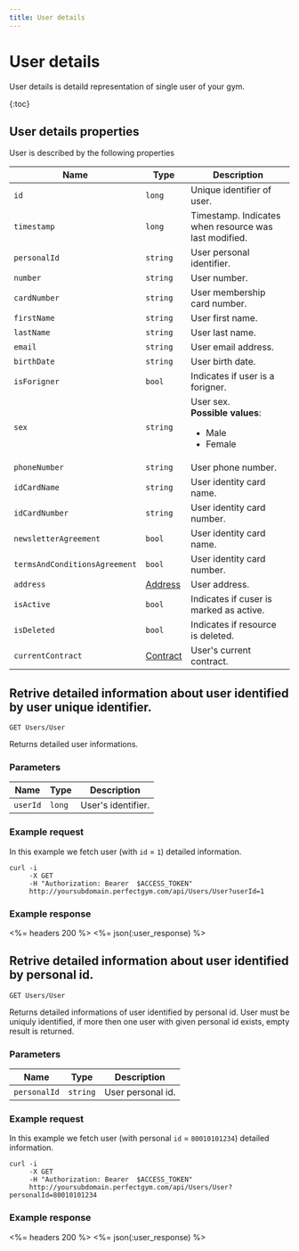 ```yaml
---
title: User details
---
```


# User details

User details is detaild representation of single user of your gym. 

{:toc}


## <a name="properties"></a>User details properties

User is described by the following properties

Name            				| Type      			| Description
--------------------------------|-----------------------|----------------------
`id`            				|`long`     			| Unique identifier of user.
`timestamp`    					|`long`     			| Timestamp. Indicates when resource was last modified.
`personalId`					|`string`				| User personal identifier.
`number`          				|`string`   			| User number.
`cardNumber`       				|`string`   			| User membership card number.
`firstName`     				|`string`   			| User first name.
`lastName`        				|`string`   			| User last name.
`email`          				|`string`   			| User email address.
`birthDate`         			|`string`   			| User birth date.
`isForigner`					|`bool`					| Indicates if user is a forigner.
`sex`          					|`string`   			| User sex. <br><strong>Possible values</strong>: <br><ul><li>Male</li><li>Female</li></ul>
`phoneNumber`      				|`string`   			| User phone number.
`idCardName`					|`string`				| User identity card name.
`idCardNumber`  				|`string`				| User identity card number.
`newsletterAgreement`			|`bool`					| User identity card name.
`termsAndConditionsAgreement`  	|`bool`					| User identity card number.
`address`           			|[Address][Address]     | User address.
`isActive`     					|`bool`     			| Indicates if cuser is marked as active.
`isDeleted`     				|`bool`                 | Indicates if resource is deleted.
`currentContract`   			|[Contract][Contract]   | User's current contract.



## Retrive detailed information about user identified by user unique identifier.

    GET Users/User

Returns detailed user informations.


### Parameters

Name            | Type       | Description
----------------|------------|------------------------
`userId`        |`long`      | User's identifier.


### Example request

In this example we fetch user (with `id` = `1`) detailed information.

``` command-line
curl -i 
     -X GET 
     -H "Authorization: Bearer  $ACCESS_TOKEN"  
     http://yoursubdomain.perfectgym.com/api/Users/User?userId=1
```


### Example response

<%= headers 200 %>
<%= json(:user_response) %>



## Retrive detailed information about user identified by personal id.

    GET Users/User

Returns detailed informations of user identified by personal id. User must be
uniquly identified, if more then one user with given personal id exists,
empty result is returned.


### Parameters

Name            | Type       | Description
----------------|------------|------------
`personalId`    |`string`    | User personal id.


### Example request

In this example we fetch user (with personal `id` = `80010101234`) detailed information.

``` command-line
curl -i 
     -X GET 
     -H "Authorization: Bearer  $ACCESS_TOKEN"  
     http://yoursubdomain.perfectgym.com/api/Users/User?personalId=80010101234
```


### Example response

<%= headers 200 %>
<%= json(:user_response) %>



[Contract]: /appendix/datatypes/contract
[Address]: /appendix/datatypes/address
